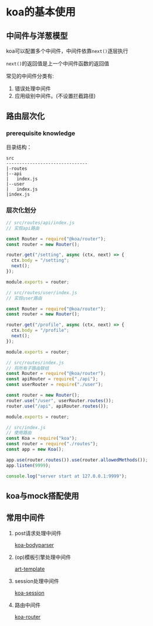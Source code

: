 # koa的基本使用

## 中间件与洋葱模型

koa可以配置多个中间件，中间件依靠`next()`逐层执行

`next()`的返回值是上一个中间件函数的返回值

常见的中间件分类有:

1. 错误处理中间件
2. 应用级别中间件。(不设置拦截路径)



## 路由层次化

### prerequisite knowledge

目录结构：

```
src
-------------------------------
|-routes
|--api
|	index.js
|--user
| 	index.js
|index.js
```

### 层次化划分

```js
// src/routes/api/index.js
// 实现api路由

const Router = require("@koa/router");
const router = new Router();

router.get("/setting", async (ctx, next) => {
  ctx.body = "/setting";
  next();
});

module.exports = router;
```

```js
// src/routes/user/index.js
// 实现user路由

const Router = require("@koa/router");
const router = new Router();

router.get("/profile", async (ctx, next) => {
  ctx.body = "/profile";
  next();
});

module.exports = router;
```

```js
// src/routes/index.js
// 将所有子路由联结
const Router = require("@koa/router");
const apiRouter = require("./api");
const userRouter = require("./user");

const router = new Router();
router.use("/user", userRouter.routes());
router.use("/api", apiRouter.routes());

module.exports = router;
```

```js
// src/index.js
// 使用路由
const Koa = require("koa");
const router = require("./routes");
const app = new Koa();

app.use(router.routes()).use(router.allowedMethods());
app.listen(9999);

console.log("server start at 127.0.0.1:9999");
```



## koa与mock搭配使用



## 常用中间件

1. post请求处理中间件

   [koa-bodyparser](https://www.npmjs.com/package/koa-bodyparser)

2. (op)模板引擎处理中间件

   [art-template]()

3. session处理中间件

   [koa-session](https://www.npmjs.com/package/koa-session)

4. 路由中间件

   [koa-router](https://www.npmjs.com/package/koa-session)